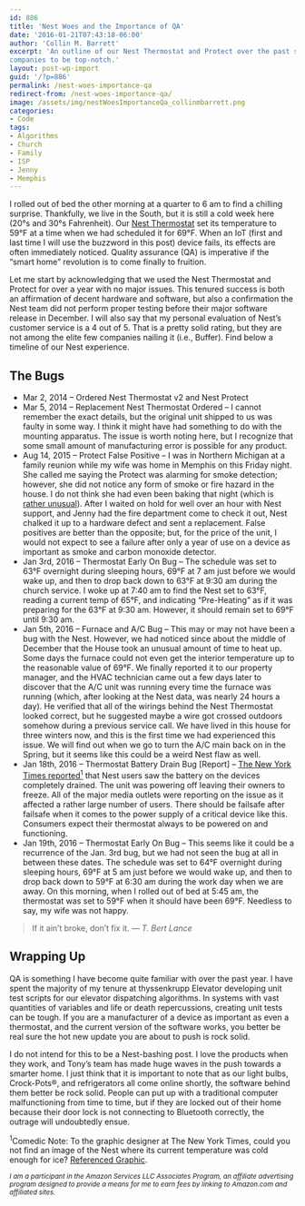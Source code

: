 ```yaml
---
id: 886
title: 'Nest Woes and the Importance of QA'
date: '2016-01-21T07:43:18-06:00'
author: 'Collin M. Barrett'
excerpt: 'An outline of our Nest Thermostat and Protect over the past six months explains the need for QA at IoT
companies to be top-notch.'
layout: post-wp-import
guid: '/?p=886'
permalink: /nest-woes-importance-qa
redirect-from: /nest-woes-importance-qa/
image: /assets/img/nestWoesImportanceQa_collinmbarrett.png
categories:
- Code
tags:
- Algorithms
- Church
- Family
- ISP
- Jenny
- Memphis
---
```


I rolled out of bed the other morning at a quarter to 6 am to find a chilling surprise. Thankfully, we live in the
South, but it is still a cold week here (20°s and 30°s Fahrenheit). Our [Nest
Thermostat](https://store.google.com/us/category/connected_home?hl=en-US&GoogleNest&utm_source=nest_redirect&utm_medium=google_oo&utm_campaign=homepage)
set its temperature to 59°F at a time when we had scheduled it for 69°F. When an IoT (first and last time I will use the
buzzword in this post) device fails, its effects are often immediately noticed. Quality assurance (QA) is imperative if
the “smart home” revolution is to come finally to fruition.

Let me start by acknowledging that we used the Nest Thermostat and Protect for over a year with no major issues. This
tenured success is both an affirmation of decent hardware and software, but also a confirmation the Nest team did not
perform proper testing before their major software release in December. I will also say that my personal evaluation of
Nest’s customer service is a 4 out of 5. That is a pretty solid rating, but they are not among the elite few companies
nailing it (i.e., Buffer). Find below a timeline of our Nest experience.

## The Bugs

- Mar 2, 2014 – Ordered Nest Thermostat v2 and Nest Protect
- Mar 5, 2014 – Replacement Nest Thermostat Ordered – I cannot remember the exact details, but the original unit shipped
to us was faulty in some way. I think it might have had something to do with the mounting apparatus. The issue is worth
noting here, but I recognize that some small amount of manufacturing error is possible for any product.
- Aug 14, 2015 – Protect False Positive – I was in Northern Michigan at a family reunion while my wife was home in
Memphis on this Friday night. She called me saying the Protect was alarming for smoke detection; however, she did not
notice any form of smoke or fire hazard in the house. I do not think she had even been baking that night (which is
[rather unusual](https://jennythebaker.com/ "Jenny the Baker")). After I waited on hold for well over an hour with Nest
support, and Jenny had the fire department come to check it out, Nest chalked it up to a hardware defect and sent a
replacement. False positives are better than the opposite; but, for the price of the unit, I would not expect to see a
failure after only a year of use on a device as important as smoke and carbon monoxide detector.
- Jan 3rd, 2016 – Thermostat Early On Bug – The schedule was set to 63°F overnight during sleeping hours, 69°F at 7 am
just before we would wake up, and then to drop back down to 63°F at 9:30 am during the church service. I woke up at 7:40
am to find the Nest set to 63°F, reading a current temp of 65°F, and indicating “Pre-Heating” as if it was preparing for
the 63°F at 9:30 am. However, it should remain set to 69°F until 9:30 am.
- Jan 5th, 2016 – Furnace and A/C Bug – This may or may not have been a bug with the Nest. However, we had noticed since
about the middle of December that the House took an unusual amount of time to heat up. Some days the furnace could not
even get the interior temperature up to the reasonable value of 69°F. We finally reported it to our property manager,
and the HVAC technician came out a few days later to discover that the A/C unit was running every time the furnace was
running (which, after looking at the Nest data, was nearly 24 hours a day). He verified that all of the wirings behind
the Nest Thermostat looked correct, but he suggested maybe a wire got crossed outdoors somehow during a previous service
call. We have lived in this house for three winters now, and this is the first time we had experienced this issue. We
will find out when we go to turn the A/C main back on in the Spring, but it seems like this could be a weird Nest flaw
as well.
- Jan 18th, 2016 – Thermostat Battery Drain Bug \[Report\] – [The New York Times
reported<sup>1</sup>](https://www.nytimes.com/2016/01/14/fashion/nest-thermostat-glitch-battery-dies-software-freeze.html
"Nest Thermostat Glitch Leaves Users in the Cold - The New York Times") that Nest users saw the battery on the devices
completely drained. The unit was powering off leaving their owners to freeze. All of the major media outlets were
reporting on the issue as it affected a rather large number of users. There should be failsafe after failsafe when it
comes to the power supply of a critical device like this. Consumers expect their thermostat always to be powered on and
functioning.
- Jan 19th, 2016 – Thermostat Early On Bug – This seems like it could be a recurrence of the Jan. 3rd bug, but we had
not seen the bug at all in between these dates. The schedule was set to 64°F overnight during sleeping hours, 69°F at 5
am just before we would wake up, and then to drop back down to 59°F at 6:30 am during the work day when we are away. On
this morning, when I rolled out of bed at 5:45 am, the thermostat was set to 59°F when it should have been 69°F.
Needless to say, my wife was not happy.

> If it ain’t broke, don’t fix it.
> — <cite>T. Bert Lance</cite>

## Wrapping Up

QA is something I have become quite familiar with over the past year. I have spent the majority of my tenure at
thyssenkrupp Elevator developing unit test scripts for our elevator dispatching algorithms. In systems with vast
quantities of variables and life or death repercussions, creating unit tests can be tough. If you are a manufacturer of
a device as important as even a thermostat, and the current version of the software works, you better be real sure the
hot new update you are about to push is rock solid.

I do not intend for this to be a Nest-bashing post. I love the products when they work, and Tony’s team has made huge
waves in the push towards a smarter home. I just think that it is important to note that as our light bulbs,
Crock-Pots®, and refrigerators all come online shortly, the software behind them better be rock solid. People can put up
with a traditional computer malfunctioning from time to time, but if they are locked out of their home because their
door lock is not connecting to Bluetooth correctly, the outrage will undoubtedly ensue.

<sup>1</sup>Comedic Note: To the graphic designer at The New York Times, could you not find an image of the Nest where
its current temperature was cold enough for ice? [Referenced Graphic](/assets/img/nestNYTGraphic_collinmbarrett.jpg
"Graphic - Nest Thermostat Glitch Leaves Users in the Cold - The New York Times").

*<small>I am a participant in the Amazon Services LLC Associates Program, an affiliate advertising program designed to
    provide a means for me to earn fees by linking to Amazon.com and affiliated sites.</small>*